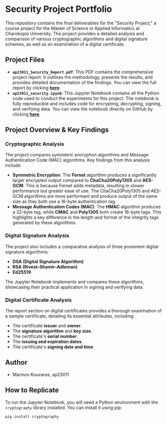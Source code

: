 # Security Project Portfolio

This repository contains the final deliverables for the "Security Project," a course project for the Master of Science in Applied Informatics at Charokopio University. The project provides a detailed analysis and comparison of various cryptographic algorithms and digital signature schemes, as well as an examination of a digital certificate.

## Project Files

* **`ap23011_Security_Report.pdf`**: This PDF contains the comprehensive project report. It outlines the methodology, presents the results, and provides detailed documentation of the findings. You can view the full report by clicking **[here](ap23011_Security_Report.pdf)**.
* **`ap23011_security.ipynb`**: This Jupyter Notebook contains all the Python code used to conduct the experiments for this project. The notebook is fully reproducible and includes code for encrypting, decrypting, signing, and verifying data. You can view the notebook directly on GitHub by clicking **[here](ap23011_security.ipynb)**.

## Project Overview & Key Findings

### Cryptographic Analysis

The project compares symmetric encryption algorithms and Message Authentication Code (MAC) algorithms. Key findings from this analysis include:

* **Symmetric Encryption**: The **Fernet** algorithm produces a significantly larger encrypted output compared to **ChaCha20Poly1305** and **AES-GCM**. This is because Fernet adds metadata, resulting in slower performance but greater ease of use. The ChaCha20Poly1305 and AES-GCM algorithms are more performant and produce output of the same size as they both use a 16-byte authentication tag.
* **Message Authentication Codes (MAC)**: The **HMAC** algorithm produces a 32-byte tag, while **CMAC** and **Poly1305** both create 16-byte tags. This highlights a key difference in the length and format of the integrity tags generated by these algorithms.

### Digital Signature Analysis

The project also includes a comparative analysis of three prominent digital signature algorithms:

* **DSA (Digital Signature Algorithm)**
* **RSA (Rivest–Shamir–Adleman)**
* **Ed25519**

The Jupyter Notebook implements and compares these algorithms, showcasing their practical application in signing and verifying data.

### Digital Certificate Analysis

The report section on digital certificates provides a thorough examination of a sample certificate, detailing its essential attributes, including:

* The certificate **issuer** and **owner**.
* The **signature algorithm** and **key size**.
* The certificate's **serial number**.
* The **issuing and expiration dates**.
* The certificate's **signing date and time**.

## Author

* Marinos Kouvaras, ap23011

## How to Replicate

To run the Jupyter Notebook, you will need a Python environment with the `cryptography` library installed. You can install it using pip:

```bash
pip install cryptography
